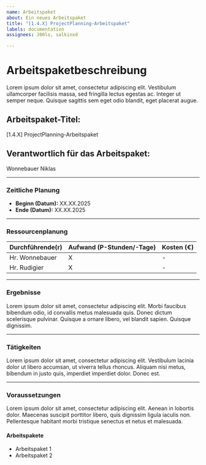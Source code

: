 ```yaml
---
name: Arbeitspaket
about: Ein neues Arbeitspaket
title: "[1.4.X] ProjectPlanning-Arbeitspaket"
labels: documentation
assignees: J00lo, salkinxd

---
```


# **Arbeitspaketbeschreibung**

Lorem ipsum dolor sit amet, consectetur adipiscing elit. Vestibulum ullamcorper facilisis massa, sed fringilla lectus egestas ac. Integer ut semper neque. Quisque sagittis sem eget odio blandit, eget placerat augue.

## **Arbeitspaket-Titel:**

[1.4.X] ProjectPlanning-Arbeitspaket

## **Verantwortlich für das Arbeitspaket:**

Wonnebauer Niklas

---

### **Zeitliche Planung**

- **Beginn (Datum):** XX.XX.2025
- **Ende (Datum):** XX.XX.2025

---

### **Ressourcenplanung**

| **Durchführende(r)** | **Aufwand (P-Stunden/-Tage)** | **Kosten (€)** |
| -------------------- | ----------------------------- | -------------- |
| Hr. Wonnebauer       | X                             | -              |
| Hr. Rudigier         | X                             | -              |

---

### **Ergebnisse**

Lorem ipsum dolor sit amet, consectetur adipiscing elit. Morbi faucibus bibendum odio, id convallis metus malesuada quis. Donec dictum scelerisque pulvinar. Quisque a ornare libero, vel blandit sapien. Quisque dignissim.

---

### **Tätigkeiten**

Lorem ipsum dolor sit amet, consectetur adipiscing elit. Vestibulum lacinia dolor ut libero accumsan, ut viverra tellus rhoncus. Aliquam nisi metus, bibendum in justo quis, imperdiet imperdiet dolor. Donec est.

---

### **Voraussetzungen**

Lorem ipsum dolor sit amet, consectetur adipiscing elit. Aenean in lobortis dolor. Maecenas suscipit porttitor libero, quis dignissim ligula iaculis non. Pellentesque habitant morbi tristique senectus et netus et malesuada.

#### Arbeitspakete

- Arbeitspaket 1
- Arbeitspaket 2
